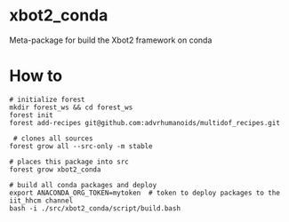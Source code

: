 # xbot2_conda
Meta-package for build the Xbot2 framework on conda

# How to
```
# initialize forest
mkdir forest_ws && cd forest_ws
forest init
forest add-recipes git@github.com:advrhumanoids/multidof_recipes.git

 # clones all sources
forest grow all --src-only -m stable 

# places this package into src
forest grow xbot2_conda  

# build all conda packages and deploy
export ANACONDA_ORG_TOKEN=mytoken  # token to deploy packages to the iit_hhcm channel
bash -i ./src/xbot2_conda/script/build.bash  
```
